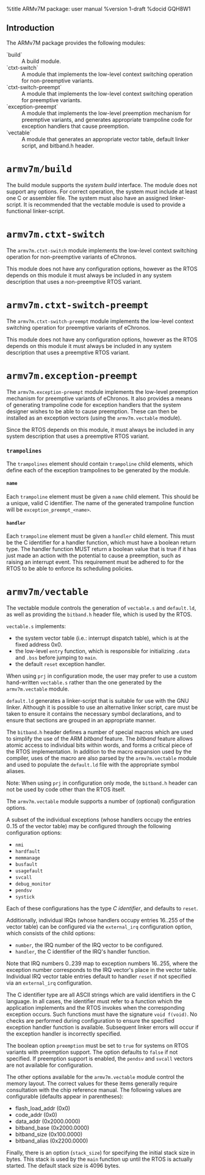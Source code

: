 <!---
eChronos Real-Time Operating System
Copyright (C) 2015  National ICT Australia Limited (NICTA), ABN 62 102 206 173.

This program is free software: you can redistribute it and/or modify
it under the terms of the GNU Affero General Public License as published by
the Free Software Foundation, version 3, provided that these additional
terms apply under section 7:

  No right, title or interest in or to any trade mark, service mark, logo
  or trade name of of National ICT Australia Limited, ABN 62 102 206 173
  ("NICTA") or its licensors is granted. Modified versions of the Program
  must be plainly marked as such, and must not be distributed using
  "eChronos" as a trade mark or product name, or misrepresented as being
  the original Program.

This program is distributed in the hope that it will be useful,
but WITHOUT ANY WARRANTY; without even the implied warranty of
MERCHANTABILITY or FITNESS FOR A PARTICULAR PURPOSE.  See the
GNU Affero General Public License for more details.

You should have received a copy of the GNU Affero General Public License
along with this program.  If not, see <http://www.gnu.org/licenses/>.

@TAG(NICTA_DOC_AGPL)
  -->

%title ARMv7M package: user manual
%version 1-draft
%docid GQH8W1

Introduction
-------------

The ARMv7M package provides the following modules:

<dl>
  <dt>`build`</dt>
  <dd>A build module.</dd>

  <dt>`ctxt-switch`</dt>
  <dd>A module that implements the low-level context switching operation for non-preemptive variants.</dd>

  <dt>`ctxt-switch-preempt`</dt>
  <dd>A module that implements the low-level context switching operation for preemptive variants.</dd>

  <dt>`exception-preempt`</dt>
  <dd>A module that implements the low-level preemption mechanism for preemptive variants, and generates appropriate trampoline code for exception handlers that cause preemption.</dd>

  <dt>`vectable`</dt>
  <dd>A module that generates an appropriate vector table, default linker script, and bitband.h header.</dd>
</dl>


`armv7m/build`
==============

The build module supports the *system build* interface.
The module does not support any options.
For correct operation, the system must include at least one C or assembler file.
The system must also have an assigned linker-script.
It is recommended that the vectable module is used to provide a functional linker-script.

`armv7m.ctxt-switch`
====================

The `armv7m.ctxt-switch` module implements the low-level context switching operation for non-preemptive variants of eChronos.

This module does not have any configuration options, however as the RTOS depends on this module it must always be included in any system description that uses a non-preemptive RTOS variant.

`armv7m.ctxt-switch-preempt`
============================

The `armv7m.ctxt-switch-preempt` module implements the low-level context switching operation for preemptive variants of eChronos.

This module does not have any configuration options, however as the RTOS depends on this module it must always be included in any system description that uses a preemptive RTOS variant.

`armv7m.exception-preempt`
==========================

The `armv7m.exception-preempt` module implements the low-level preemption mechanism for preemptive variants of eChronos.
It also provides a means of generating trampoline code for exception handlers that the system designer wishes to be able to cause preemption.
These can then be installed as an exception vectors (using the `armv7m.vectable` module).

Since the RTOS depends on this module, it must always be included in any system description that uses a preemptive RTOS variant.

### `trampolines`

The `trampolines` element should contain `trampoline` child elements, which define each of the exception trampolines to be generated by the module.

#### `name`

Each `trampoline` element must be given a `name` child element.
This should be a unique, valid C identifier.
The name of the generated trampoline function will be `exception_preempt_<name>`.

#### `handler`

Each `trampoline` element must be given a `handler` child element.
This must be the C identifier for a handler function, which must have a boolean return type.
The handler function MUST return a boolean value that is true if it has just made an action with the potential to cause a preemption, such as raising an interrupt event.
This requirement must be adhered to for the RTOS to be able to enforce its scheduling policies.

`armv7m/vectable`
=================

The vectable module controls the generation of `vectable.s` and `default.ld`, as well as providing the `bitband.h` header file, which is used by the RTOS.

`vectable.s` implements:

* the system vector table (i.e.: interrupt dispatch table), which is at the fixed address 0x0.
* the low-level `entry` function, which is responsible for initializing `.data` and `.bss` before jumping to `main`.
* the default `reset` exception handler.

When using `prj` in configuration mode, the user may prefer to use a custom hand-written `vectable.s` rather than the one generated by the `armv7m.vectable` module.

`default.ld` generates a linker-script that is suitable for use with the GNU linker.
Although it is possible to use an alternative linker script, care must be taken to ensure it contains the necessary symbol declarations, and to ensure that sections are grouped in an appropriate manner.

The `bitband.h` header defines a number of special macros which are used to simplify the use of the ARM *bitband* feature.
The *bitband* feature allows atomic access to individual bits within words, and forms a critical piece of the RTOS implementation.
In addition to the macro expansion used by the compiler, uses of the macro are also parsed by the `armv7m.vectable` module and used to populate the `default.ld` file with the appropriate symbol aliases.

Note: When using `prj` in configuration only mode, the `bitband.h` header can not be used by code other than the RTOS itself.

The `armv7m.vectable` module supports a number of (optional) configuration options.

A subset of the individual exceptions (whose handlers occupy the entries 0..15 of the vector table) may be configured through the following configuration options:

* `nmi`
* `hardfault`
* `memmanage`
* `busfault`
* `usagefault`
* `svcall`
* `debug_monitor`
* `pendsv`
* `systick`

Each of these configurations has the type *C identifier*, and defaults to `reset`.

Additionally, individual IRQs (whose handlers occupy entries 16..255 of the vector table) can be configured via the `external_irq` configuration option, which consists of the child options:

* `number`, the IRQ number of the IRQ vector to be configured.
* `handler`, the C identifier of the IRQ's handler function.

Note that IRQ numbers 0..239 map to exception numbers 16..255, where the exception number corresponds to the IRQ vector's place in the vector table.
Individual IRQ vector table entries default to handler `reset` if not specified via an `external_irq` configuration.

The C identifier type are all ASCII strings which are valid identifiers in the C language.
In all cases, the identifier must refer to a function which the application implements and the RTOS invokes when the corresponding exception occurs.
Such functions must have the signature `void f(void)`.
No checks are performed during configuration to ensure the specified exception handler function is available.
Subsequent linker errors will occur if the exception handler is incorrectly specified.

The boolean option `preemption` must be set to `true` for systems on RTOS variants with preemption support.
The option defaults to `false` if not specified.
If preemption support is enabled, the `pendsv` and `svcall` vectors are not available for configuration.

The other options available for the `armv7m.vectable` module control the memory layout.
The correct values for these items generally require consultation with the chip reference manual.
The following values are configurable (defaults appear in parentheses):

* flash_load_addr (0x0)
* code_addr (0x0)
* data_addr (0x2000.0000)
* bitband_base (0x2000.0000)
* bitband_size (0x100.0000)
* bitband_alias (0x2200.0000)

Finally, there is an option (`stack_size`) for specifying the initial stack size in bytes.
This stack is used by the `main` function up until the RTOS is actually started.
The default stack size is 4096 bytes.

